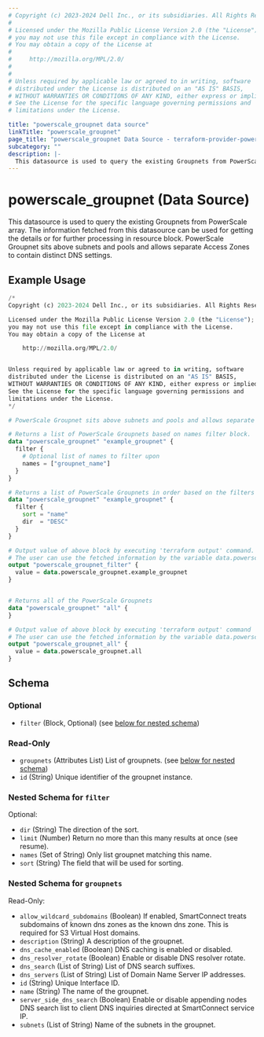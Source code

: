 ```yaml
---
# Copyright (c) 2023-2024 Dell Inc., or its subsidiaries. All Rights Reserved.
#
# Licensed under the Mozilla Public License Version 2.0 (the "License");
# you may not use this file except in compliance with the License.
# You may obtain a copy of the License at
#
#     http://mozilla.org/MPL/2.0/
#
#
# Unless required by applicable law or agreed to in writing, software
# distributed under the License is distributed on an "AS IS" BASIS,
# WITHOUT WARRANTIES OR CONDITIONS OF ANY KIND, either express or implied.
# See the License for the specific language governing permissions and
# limitations under the License.

title: "powerscale_groupnet data source"
linkTitle: "powerscale_groupnet"
page_title: "powerscale_groupnet Data Source - terraform-provider-powerscale"
subcategory: ""
description: |-
  This datasource is used to query the existing Groupnets from PowerScale array. The information fetched from this datasource can be used for getting the details or for further processing in resource block. PowerScale Groupnet sits above subnets and pools and allows separate Access Zones to contain distinct DNS settings.
---
```


# powerscale_groupnet (Data Source)

This datasource is used to query the existing Groupnets from PowerScale array. The information fetched from this datasource can be used for getting the details or for further processing in resource block. PowerScale Groupnet sits above subnets and pools and allows separate Access Zones to contain distinct DNS settings.

## Example Usage

```terraform
/*
Copyright (c) 2023-2024 Dell Inc., or its subsidiaries. All Rights Reserved.

Licensed under the Mozilla Public License Version 2.0 (the "License");
you may not use this file except in compliance with the License.
You may obtain a copy of the License at

    http://mozilla.org/MPL/2.0/


Unless required by applicable law or agreed to in writing, software
distributed under the License is distributed on an "AS IS" BASIS,
WITHOUT WARRANTIES OR CONDITIONS OF ANY KIND, either express or implied.
See the License for the specific language governing permissions and
limitations under the License.
*/

# PowerScale Groupnet sits above subnets and pools and allows separate Access Zones to contain distinct DNS settings.

# Returns a list of PowerScale Groupnets based on names filter block. 
data "powerscale_groupnet" "example_groupnet" {
  filter {
    # Optional list of names to filter upon
    names = ["groupnet_name"]
  }
}

# Returns a list of PowerScale Groupnets in order based on the filters in the filter block. 
data "powerscale_groupnet" "example_groupnet" {
  filter {
    sort = "name"
    dir  = "DESC"
  }
}

# Output value of above block by executing 'terraform output' command.
# The user can use the fetched information by the variable data.powerscale_groupnet.example_groupnet
output "powerscale_groupnet_filter" {
  value = data.powerscale_groupnet.example_groupnet
}


# Returns all of the PowerScale Groupnets
data "powerscale_groupnet" "all" {
}

# Output value of above block by executing 'terraform output' command
# The user can use the fetched information by the variable data.powerscale_groupnet.all
output "powerscale_groupnet_all" {
  value = data.powerscale_groupnet.all
}
```

<!-- schema generated by tfplugindocs -->
## Schema

### Optional

- `filter` (Block, Optional) (see [below for nested schema](#nestedblock--filter))

### Read-Only

- `groupnets` (Attributes List) List of groupnets. (see [below for nested schema](#nestedatt--groupnets))
- `id` (String) Unique identifier of the groupnet instance.

<a id="nestedblock--filter"></a>
### Nested Schema for `filter`

Optional:

- `dir` (String) The direction of the sort.
- `limit` (Number) Return no more than this many results at once (see resume).
- `names` (Set of String) Only list groupnet matching this name.
- `sort` (String) The field that will be used for sorting.


<a id="nestedatt--groupnets"></a>
### Nested Schema for `groupnets`

Read-Only:

- `allow_wildcard_subdomains` (Boolean) If enabled, SmartConnect treats subdomains of known dns zones as the known dns zone. This is required for S3 Virtual Host domains.
- `description` (String) A description of the groupnet.
- `dns_cache_enabled` (Boolean) DNS caching is enabled or disabled.
- `dns_resolver_rotate` (Boolean) Enable or disable DNS resolver rotate.
- `dns_search` (List of String) List of DNS search suffixes.
- `dns_servers` (List of String) List of Domain Name Server IP addresses.
- `id` (String) Unique Interface ID.
- `name` (String) The name of the groupnet.
- `server_side_dns_search` (Boolean) Enable or disable appending nodes DNS search list to client DNS inquiries directed at SmartConnect service IP.
- `subnets` (List of String) Name of the subnets in the groupnet.